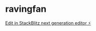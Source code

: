 # ravingfan

[Edit in StackBlitz next generation editor ⚡️](https://stackblitz.com/~/github.com/Isijozay/ravingfan)